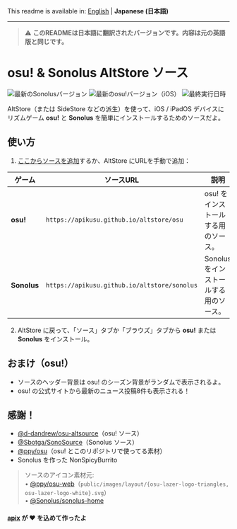 This readme is available in: [English](README.md) | **Japanese (日本語)**

---

> ⚠️ **このREADMEは日本語に翻訳されたバージョンです。内容は元の英語版と同じです。**

# osu! & Sonolus AltStore ソース

![最新のSonolusバージョン](https://img.shields.io/badge/dynamic/json?url=https%3A%2F%2Fapikusu.github.io%2Faltstore%2Fsonolus&query=apps%5B0%5D.versions%5B0%5D.marketingVersion&label=Sonolusのバージョン)
![最新のosu!バージョン（iOS）](https://img.shields.io/badge/dynamic/json?url=https%3A%2F%2Fapikusu.github.io%2Faltstore%2Fosu&query=apps%5B0%5D.versions%5B0%5D.buildVersion&label=osu!のバージョン&color=F964A7)
![最終実行日時](https://img.shields.io/badge/dynamic/json?url=https%3A%2F%2Fapi.github.com%2Frepos%2Fapikusu%2Fosu-altstore%2Factions%2Fworkflows%2F158497856%2Fruns%3Fstatus%3Dcompleted%26per_page%3D1&query=workflow_runs%5B0%5D.updated_at&label=最終実行日時&color=dark_green)

AltStore（または SideStore などの派生）を使って、iOS / iPadOS デバイスにリズムゲーム **osu!** と **Sonolus** を簡単にインストールするためのソースだよ。

## 使い方

1. [ここからソースを追加](https://apikusu.github.io/altstore)するか、AltStore にURLを手動で追加：

| ゲーム      | ソースURL                                    | 説明                                   |
| ----------- | -------------------------------------------- | -------------------------------------- |
| **osu!**    | `https://apikusu.github.io/altstore/osu`     | osu! をインストールする用のソース。    |
| **Sonolus** | `https://apikusu.github.io/altstore/sonolus` | Sonolus をインストールする用のソース。 |

2. AltStore に戻って、「ソース」タブか「ブラウズ」タブから **osu!** または **Sonolus** をインストール。

## おまけ（osu!）

- ソースのヘッダー背景は osu! のシーズン背景がランダムで表示されるよ。
- osu! の公式サイトから最新のニュース投稿8件も表示される！

## 感謝！

- [@d-dandrew/osu-altsource](https://github.com/d-dandrew/osu-altsource)（osu! ソース）
- [@Sbotga/SonoSource](https://github.com/Sbotga/SonoSource)（Sonolus ソース）
- [@ppy/osu](https://github.com/ppy/osu)（osu! とこのリポジトリで使ってる素材）
- Sonolus を作った NonSpicyBurrito

> ソースのアイコン素材元:  
> • [@ppy/osu-web](https://github.com/ppy/osu-web)（`public/images/layout/{osu-lazer-logo-triangles, osu-lazer-logo-white}.svg`）  
> • [@Sonolus/sonolus-home](https://github.com/Sonolus/sonolus-home)

#### [apix](https://github.com/apix0n/) が ❤️ を込めて作ったよ
